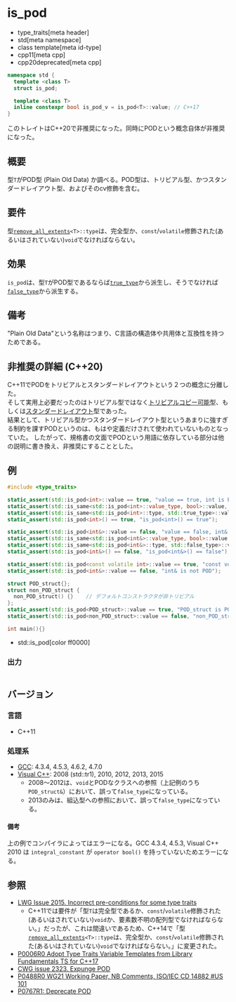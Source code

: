 # is_pod
* type_traits[meta header]
* std[meta namespace]
* class template[meta id-type]
* cpp11[meta cpp]
* cpp20deprecated[meta cpp]

```cpp
namespace std {
  template <class T>
  struct is_pod;

  template <class T>
  inline constexpr bool is_pod_v = is_pod<T>::value; // C++17
}
```

このトレイトはC++20で非推奨になった。同時にPODという概念自体が非推奨になった。

## 概要
型`T`がPOD型 (Plain Old Data) か調べる。POD型は、トリビアル型、かつスタンダードレイアウト型、およびそのcv修飾を含む。


## 要件
型[`remove_all_extents`](remove_all_extents.md)`<T>::type`は、完全型か、`const`/`volatile`修飾された(あるいはされていない)`void`でなければならない。


## 効果
`is_pod`は、型`T`がPOD型であるならば[`true_type`](true_type.md)から派生し、そうでなければ[`false_type`](false_type.md)から派生する。


## 備考
"Plain Old Data"という名称はつまり、C言語の構造体や共用体と互換性を持つためである。

## 非推奨の詳細 (C++20)

C++11でPODをトリビアルとスタンダードレイアウトという２つの概念に分離した。  
そして実用上必要だったのはトリビアル型ではなく[トリビアルコピー可能](is_trivially_copyable.md)型、もしくは[スタンダードレイアウト](is_standard_layout.md)型であった。  
結果として、トリビアル型かつスタンダードレイアウト型というあまりに強すぎる制約を課すPODというのは、もはや定義だけされて使われていないものとなっていた。
したがって、規格書の文面でPODという用語に依存している部分は他の説明に書き換え、非推奨にすることとした。

## 例
```cpp example
#include <type_traits>

static_assert(std::is_pod<int>::value == true, "value == true, int is POD");
static_assert(std::is_same<std::is_pod<int>::value_type, bool>::value, "value_type == bool");
static_assert(std::is_same<std::is_pod<int>::type, std::true_type>::value, "type == true_type");
static_assert(std::is_pod<int>() == true, "is_pod<int>() == true");

static_assert(std::is_pod<int&>::value == false, "value == false, int& is not POD");
static_assert(std::is_same<std::is_pod<int&>::value_type, bool>::value, "value_type == bool");
static_assert(std::is_same<std::is_pod<int&>::type, std::false_type>::value, "type == false_type");
static_assert(std::is_pod<int&>() == false, "is_pod<int&>() == false");

static_assert(std::is_pod<const volatile int>::value == true, "const volatile int is POD");
static_assert(std::is_pod<int&>::value == false, "int& is not POD");

struct POD_struct{};
struct non_POD_struct {
  non_POD_struct() {}    // デフォルトコンストラクタが非トリビアル
};
static_assert(std::is_pod<POD_struct>::value == true, "POD_struct is POD");
static_assert(std::is_pod<non_POD_struct>::value == false, "non_POD_struct is not POD");

int main(){}
```
* std::is_pod[color ff0000]

### 出力
```
```

## バージョン
### 言語
- C++11

### 処理系
- [GCC](/implementation.md#gcc): 4.3.4, 4.5.3, 4.6.2, 4.7.0
- [Visual C++](/implementation.md#visual_cpp): 2008 (std::tr1), 2010, 2012, 2013, 2015
	- 2008～2012は、`void`とPODなクラスへの参照（上記例のうち`POD_struct&`）において、誤って`false_type`になっている。
	- 2013のみは、組込型への参照において、誤って`false_type`になっている。

#### 備考
上の例でコンパイラによってはエラーになる。GCC 4.3.4, 4.5.3, Visual C++ 2010 は `integral_constant` が `operator bool()` を持っていないためエラーになる。


## 参照
- [LWG Issue 2015. Incorrect pre-conditions for some type traits](http://www.open-std.org/jtc1/sc22/wg21/docs/lwg-defects.html#2015)
    - C++11では要件が「型`T`は完全型であるか、`const`/`volatile`修飾された(あるいはされていない)`void`か、要素数不明の配列型でなければならない。」だったが、これは間違いであるため、C++14で「型[`remove_all_extents`](remove_all_extents.md)`<T>::type`は、完全型か、`const`/`volatile`修飾された(あるいはされていない)`void`でなければならない。」に変更された。
- [P0006R0 Adopt Type Traits Variable Templates from Library Fundamentals TS for C++17](http://www.open-std.org/jtc1/sc22/wg21/docs/papers/2015/p0006r0.html)
- [CWG issue 2323. Expunge POD](https://wg21.cmeerw.net/cwg/issue2323)
- [P0488R0 WG21 Working Paper, NB Comments, ISO/IEC CD 14882 #US 101](http://www.open-std.org/jtc1/sc22/wg21/docs/papers/2016/p0488r0.pdf#US101)
- [P0767R1: Deprecate POD](http://www.open-std.org/jtc1/sc22/wg21/docs/papers/2017/p0767r1.html)
